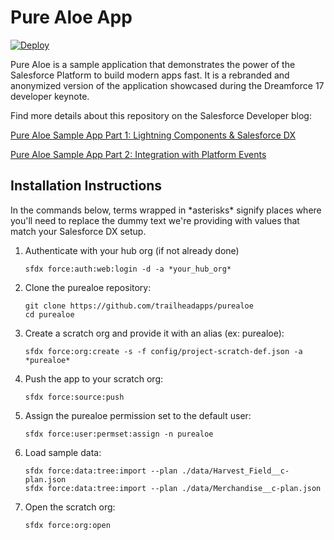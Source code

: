 # Pure Aloe App

[![Deploy](https://deploy-to-sfdx.com/dist/assets/images/DeployToSFDX.svg)](https://deploy-to-sfdx.com)

Pure Aloe is a  sample application that demonstrates the power of the Salesforce Platform to build modern apps fast. It is a rebranded and anonymized version of the application showcased during the Dreamforce 17 developer keynote.

Find more details about this repository on the Salesforce Developer blog:

<a href="https://developer.salesforce.com/blogs/2017/11/pure-aloe-sample-application-part-1-lightning-components-salesforce-dx.html" target="_blank">Pure Aloe Sample App Part 1: Lightning Components & Salesforce DX</a>

<a href="https://developer.salesforce.com/blogs/2017/11/pure-aloe-sample-app-part-2-integration-platform-events.html" target="_blank">Pure Aloe Sample App Part 2: Integration with Platform Events</a>

## Installation Instructions

In the commands below, terms wrapped in \*asterisks\* signify places where you'll need to replace the dummy text we're providing with values that match your Salesforce DX setup.

1. Authenticate with your hub org (if not already done)
    ```
    sfdx force:auth:web:login -d -a *your_hub_org*
    ```

1. Clone the purealoe repository:
    ```
    git clone https://github.com/trailheadapps/purealoe
    cd purealoe
    ```

1. Create a scratch org and provide it with an alias (ex: purealoe):
    ```
    sfdx force:org:create -s -f config/project-scratch-def.json -a *purealoe*
    ```

1. Push the app to your scratch org:
    ```
    sfdx force:source:push
    ```

1. Assign the purealoe permission set to the default user:
    ```
    sfdx force:user:permset:assign -n purealoe
    ```

1. Load sample data:
    ```
    sfdx force:data:tree:import --plan ./data/Harvest_Field__c-plan.json
    sfdx force:data:tree:import --plan ./data/Merchandise__c-plan.json
    ```

1. Open the scratch org:
    ```
    sfdx force:org:open
    ```
